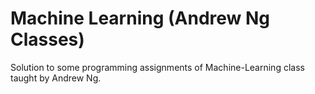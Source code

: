 # Machine Learning (Andrew Ng Classes)
Solution to some programming assignments of Machine-Learning class taught by Andrew Ng.
